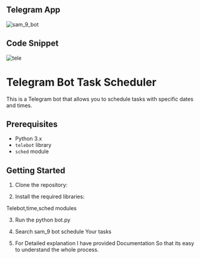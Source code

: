 ## Telegram App
![sam_9_bot](https://github.com/samanth2012/Telegram-Bot-Scheduler/assets/114215621/9ee966e4-4657-4bcc-8dfa-fda85024a566)
## Code Snippet
![tele](https://github.com/samanth2012/Telegram-Bot-Scheduler/assets/114215621/a897bc34-7686-4bfb-954f-f4221ff9d368)

# Telegram Bot Task Scheduler

This is a Telegram bot that allows you to schedule tasks with specific dates and times.

## Prerequisites

- Python 3.x
- `telebot` library
- `sched` module

## Getting Started

1. Clone the repository:


2. Install the required libraries:

Telebot,time,sched modules




3. Run the python bot.py



4. Search sam_9 bot schedule Your tasks

 
5. For Detailed explanation I have provided Documentation So that its easy to understand the whole process.

